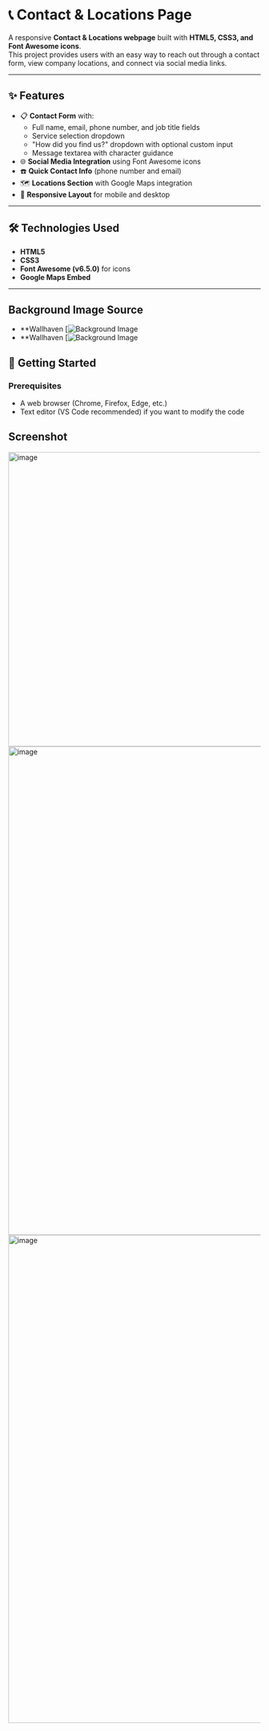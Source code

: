 # 📞 Contact & Locations Page

A responsive **Contact & Locations webpage** built with **HTML5, CSS3, and Font Awesome icons**.  
This project provides users with an easy way to reach out through a contact form, view company locations, and connect via social media links.

---

## ✨ Features
- 📋 **Contact Form** with:
  - Full name, email, phone number, and job title fields
  - Service selection dropdown
  - "How did you find us?" dropdown with optional custom input
  - Message textarea with character guidance
- 🌐 **Social Media Integration** using Font Awesome icons
- ☎️ **Quick Contact Info** (phone number and email)
- 🗺️ **Locations Section** with Google Maps integration
- 📱 **Responsive Layout** for mobile and desktop

---

## 🛠️ Technologies Used
- **HTML5**
- **CSS3**
- **Font Awesome (v6.5.0)** for icons
- **Google Maps Embed**

---

## Background Image Source
- **Wallhaven [![Background Image](https://whvn.cc/o5edk7)
- **Wallhaven [![Background Image](https://whvn.cc/nekxgl)

## 🚀 Getting Started

### Prerequisites
- A web browser (Chrome, Firefox, Edge, etc.)
- Text editor (VS Code recommended) if you want to modify the code

## Screenshot
<img width="1902" height="587" alt="image" src="https://github.com/user-attachments/assets/1a45263d-4921-443c-8fc2-1541cb4df5fa" />
<img width="1910" height="974" alt="image" src="https://github.com/user-attachments/assets/400a0c7c-5967-4676-981a-962ea9d8cd9d" />
<img width="1913" height="973" alt="image" src="https://github.com/user-attachments/assets/05c75309-a3e7-430c-b1c5-c560ee1e090f" />


